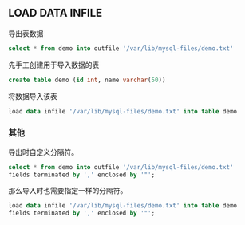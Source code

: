 ## LOAD DATA INFILE

导出表数据

```sql
select * from demo into outfile '/var/lib/mysql-files/demo.txt'
```

先手工创建用于导入数据的表

```sql
create table demo (id int, name varchar(50))
```

将数据导入该表

```sql
load data infile '/var/lib/mysql-files/demo.txt' into table demo
```

### 其他

导出时自定义分隔符。

```sql
select * from demo into outfile '/var/lib/mysql-files/demo.txt' 
fields terminated by ',' enclosed by '"';
```

那么导入时也需要指定一样的分隔符。

```sql
load data infile '/var/lib/mysql-files/demo.txt' into table demo 
fields terminated by ',' enclosed by '"';
```
